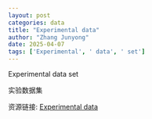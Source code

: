 ```yaml
---
layout: post
categories: data
title: "Experimental data"
author: "Zhang Junyong"
date: 2025-04-07
tags: ['Experimental', ' data', ' set']
---
```


Experimental data set

实验数据集

资源链接: [Experimental data](https://doi.org/10.57760/sciencedb.22142)

